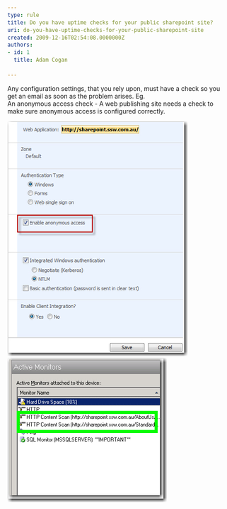 ```yaml
---
type: rule
title: Do you have uptime checks for your public sharepoint site?
uri: do-you-have-uptime-checks-for-your-public-sharepoint-site
created: 2009-12-16T02:54:08.0000000Z
authors:
- id: 1
  title: Adam Cogan

---
```


Any configuration settings, that you rely upon, must have a check so you get an email as soon as the problem arises. Eg. 
<br>An anonymous access check - A web publishing site needs a check to make sure anonymous access is configured correctly.

![Enable anonymous access for publishing site](sharepoint_anonymous_access.jpg)
![monitors for anonymous access - If the monitor is down, there will be an email sending out to our network admins](sharepoint_anonymous_access_monitor.jpg)
